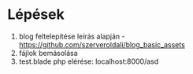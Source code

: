 # Lépések

1. blog feltelepítése leírás alapján - https://github.com/szerveroldali/blog_basic_assets
2. fájlok bemásolása
3. test.blade php elérése: localhost:8000/asd
